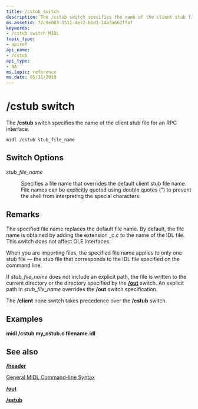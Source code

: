 ```yaml
---
title: /cstub switch
description: The /cstub switch specifies the name of the client stub file for an RPC interface.
ms.assetid: f2c9e083-3511-4e72-b1d1-14a3a662ffaf
keywords:
- /cstub switch MIDL
topic_type:
- apiref
api_name:
- /cstub
api_type:
- NA
ms.topic: reference
ms.date: 05/31/2018
---
```


# /cstub switch

The **/cstub** switch specifies the name of the client stub file for an RPC interface.

``` syntax
midl /cstub stub_file_name
```

## Switch Options

<dl> <dt>

*stub\_file\_name* 
</dt> <dd>

Specifies a file name that overrides the default client stub file name. File names can be explicitly quoted using double quotes (") to prevent the shell from interpreting the special characters.

</dd> </dl>

## Remarks

The specified file name replaces the default file name. By default, the file name is obtained by adding the extension \_c.c to the name of the IDL file. This switch does not affect OLE interfaces.

When you are importing files, the specified file name applies to only one stub file — the stub file that corresponds to the IDL file specified on the command line.

If *stub\_file\_name* does not include an explicit path, the file is written to the current directory or the directory specified by the [**/out**](-out.md) switch. An explicit path in *stub\_file\_name* overrides the **/out** switch specification.

The **/client** none switch takes precedence over the **/cstub** switch.

## Examples

**midl /cstub my\_cstub.c filename.idl**

## See also

<dl> <dt>

[**/header**](-header.md)
</dt> <dt>

[General MIDL Command-line Syntax](general-midl-command-line-syntax.md)
</dt> <dt>

[**/out**](-out.md)
</dt> <dt>

[**/sstub**](-sstub.md)
</dt> </dl>

 

 





